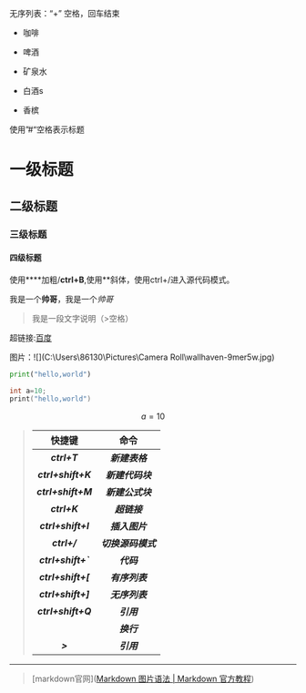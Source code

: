 无序列表：“+” 空格，回车结束

+ 咖啡 

+ 啤酒

+ 矿泉水
+ 白酒s
+ 香槟

使用”#“空格表示标题

# 一级标题

## 二级标题

### 三级标题

#### 四级标题

使用****加粗/**ctrl+B**,使用**斜体，使用ctrl+/进入源代码模式。

我是一个**帅哥**，我是一个*帅哥*

> 我是一段文字说明（>空格）

超链接:[百度](https://www.baidu.com)

图片：![](C:\Users\86130\Pictures\Camera Roll\wallhaven-9mer5w.jpg)

```python
print("hello,world")
```

```c
int a=10;
print("hello,world")
```

$$
a=10
$$

> |       快捷键       |        命令        |
> | :----------------: | :----------------: |
> |    ***ctrl+T***    |   ***新建表格***   |
> | ***ctrl+shift+K*** |  ***新建代码块***  |
> | ***ctrl+shift+M*** |  ***新建公式块***  |
> |    ***ctrl+K***    |    ***超链接***    |
> | ***ctrl+shift+I*** |   ***插入图片***   |
> |    ***ctrl+/***    | ***切换源码模式*** |
> | ***ctrl+shift+`*** |     ***代码***     |
> | ***ctrl+shift+[*** |   ***有序列表***   |
> | ***ctrl+shift+]*** |   ***无序列表***   |
> | ***ctrl+shift+Q*** |     ***引用***     |
> |     ***<br>***     |     ***换行***     |
> |      ***>***       |     ***引用***     |

***

> [markdown官网]([Markdown 图片语法 | Markdown 官方教程](https://markdown.com.cn/basic-syntax/images.html))
